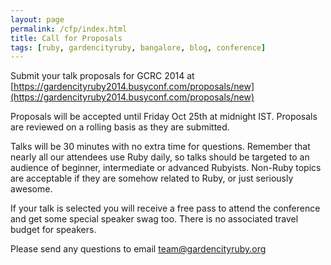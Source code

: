 ```yaml
---
layout: page
permalink: /cfp/index.html
title: Call for Proposals
tags: [ruby, gardencityruby, bangalore, blog, conference]
---
```


Submit your talk proposals for GCRC 2014 at [https://gardencityruby2014.busyconf.com/proposals/new](https://gardencityruby2014.busyconf.com/proposals/new)

Proposals will be accepted until Friday Oct 25th at midnight IST. Proposals are reviewed on a rolling basis as they are submitted.

Talks will be 30 minutes with no extra time for questions. Remember that nearly all our attendees use Ruby daily, so talks should be targeted to an audience of beginner, intermediate or advanced Rubyists. Non-Ruby topics are acceptable if they are somehow related to Ruby, or just seriously awesome.

If your talk is selected you will receive a free pass to attend the conference and get some special speaker swag too. There is no associated travel budget for speakers.

Please send any questions to email [team@gardencityruby.org](mailto:team@gardencityruby.org)

